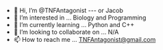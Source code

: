 - 👋 Hi, I’m @TNFAntagonist --- or Jacob
- 👀 I’m interested in ... Biology and Programming
- 🌱 I’m currently learning ... Python and C++
- 💞️ I’m looking to collaborate on ... N/A
- 📫 How to reach me ... TNFAntagonist@gmail.com

<!---
TNFAntagonist/TNFAntagonist is a ✨ special ✨ repository because its `README.md` (this file) appears on your GitHub profile.
You can click the Preview link to take a look at your changes.
--->

